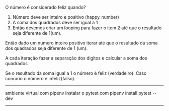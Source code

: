 O número é considerado feliz quando?

1. Número deve ser inteiro e positivo (happy_number)
2. A soma dos quadrados deve ser igual a 1
3. Então devemos criar um looping para fazer o item 2 até que o resultado seja diferente de 1(um).

Então dado um numero inteiro positivo iterar até que o resultado da
soma dos quadrados seja diferente de 1 (um).

A cada iteração fazer a separação dos digitos e calcular a soma dos quadrados

Se o resultado da soma igual a 1 o número é feliz (verdadeiro).
Caso conrario o número é infeliz(falso).

------------------------------------------------------------------

ambiente virtual com pipenv
instalar o pytest com pipenv install pytest --dev

------------------------------------------------------------------





